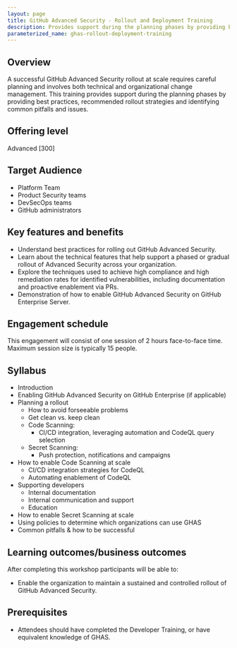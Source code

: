 ```yaml
---
layout: page
title: GitHub Advanced Security - Rollout and Deployment Training
description: Provides support during the planning phases by providing best practices, recommended rollout strategies and identifying common pitfalls and issues.
parameterized_name: ghas-rollout-deployment-training
---
```


## Overview

A successful GitHub Advanced Security rollout at scale requires careful planning and involves both technical and organizational change management. This training provides support during the planning phases by providing best practices, recommended rollout strategies and identifying common pitfalls and issues.

## Offering level

Advanced [300]

## Target Audience

- Platform Team
- Product Security teams
- DevSecOps teams
- GitHub administrators

## Key features and benefits

- Understand best practices for rolling out GitHub Advanced Security.
- Learn about the technical features that help support a phased or gradual rollout of Advanced Security across your organization.
- Explore the techniques used to achieve high compliance and high remediation rates for identified vulnerabilities, including documentation and proactive enablement via PRs.
- Demonstration of how to enable GitHub Advanced Security on GitHub Enterprise Server.

## Engagement schedule

This engagement will consist of one session of 2 hours face-to-face time. Maximum session size is typically 15 people.

## Syllabus

- Introduction
- Enabling GitHub Advanced Security on GitHub Enterprise (if applicable)
- Planning a rollout
  - How to avoid forseeable problems
  - Get clean vs. keep clean
  - Code Scanning:
    - CI/CD integration, leveraging automation and CodeQL query selection
  - Secret Scanning:
    - Push protection, notifications and campaigns
- How to enable Code Scanning at scale
  - CI/CD integration strategies for CodeQL
  - Automating enablement of CodeQL
- Supporting developers
  - Internal documentation
  - Internal communication and support
  - Education
- How to enable Secret Scanning at scale
- Using policies to determine which organizations can use GHAS
- Common pitfalls & how to be successful

## Learning outcomes/business outcomes

After completing this workshop participants will be able to:

- Enable the organization to maintain a sustained and controlled rollout of GitHub Advanced Security.

## Prerequisites

- Attendees should have completed the Developer Training, or have equivalent knowledge of GHAS.

